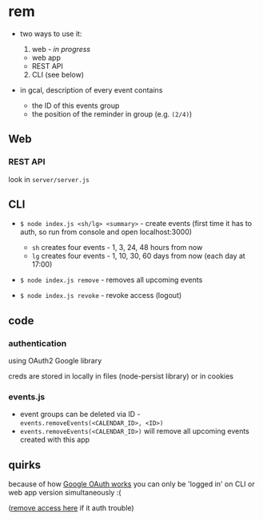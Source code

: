# rem

  - two ways to use it:
    1. web - *in progress*
      - web app
      - REST API
    2. CLI (see below)

  - in gcal, description of every event contains
    - the ID of this events group
    - the position of the reminder in group (e.g. `(2/4)`)

## Web

### REST API

  look in `server/server.js`

## CLI

  - `$ node index.js <sh/lg> <summary>` - create events (first time it has to auth, so run from console and open localhost:3000)
    - `sh` creates four events - 1, 3, 24, 48 hours from now
    - `lg` creates four events - 1, 10, 30, 60 days from now (each day at 17:00)

  - `$ node index.js remove` - removes all upcoming events
  - `$ node index.js revoke` - revoke access (logout)

## code

### authentication

  using OAuth2 Google library

  creds are stored in locally in files (node-persist library) or in cookies

### events.js

  - event groups can be deleted via ID - `events.removeEvents(<CALENDAR_ID>, <ID>)`
  - `events.removeEvents(<CALENDAR_ID>)` will remove all upcoming events created with this app

## quirks

  because of how [Google OAuth works](http://stackoverflow.com/a/10857806/3772847) you can only be 'logged in' on CLI or web app version simultaneously :(

  ([remove access here](https://security.google.com/settings/security/permissions) if it auth trouble)
